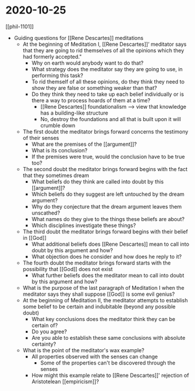# 2020-10-25

[[phil-1101]]

- Guiding questions for [[Rene Descartes]] meditations
  - At the beginning of Meditation I, [[Rene Descartes]]’ meditator says that they are going to rid themselves of all the opinions which they had formerly accepted."
    - Why on earth would anybody want to do that?
    - What strategy does the meditator say they are going to use, in performing this task?
    - To rid themself of all these opinions, do they think they need to show they are false or something weaker than that?
    - Do they think they need to take up each belief individually or is there a way to process hoards of them at a time?
      - [[Rene Descartes]] foundationalism --> view that knowledge has a building-like structure
      - No, destroy the foundations and all that is built upon it will crumble down
  - The first doubt the meditator brings forward concerns the testimony of their senses
    - What are the premises of the [[argument]]?
    - What is its conclusion?
    - If the premises were true, would the conclusion have to be true too?
  - The second doubt the meditator brings forward begins with the fact that they sometimes dream
    - What beliefs do they think are called into doubt by this [[argument]]?
    - Which beliefs do they suggest are left untouched by the dream argument?
    - Why do they conjecture that the dream argument leaves them unscathed?
    - What names do they give to the things these beliefs are about?
    - Which disciplines investigate these things?
  - The third doubt the meditator brings forward begins with their belief in [[God]]
    - What additional beliefs does [[Rene Descartes]] mean to call into doubt by this argument and how?
    - What objection does he consider and how does he reply to it?
  - The fourth doubt the meditator brings forward starts with the possibility that [[God]] does not exist
    - What further beliefs does the meditator mean to call into doubt by this argument and how?
  - What is the purpose of the last paragraph of Meditation I when the meditator says they shall suppose [[God]] is some evil genius?
  - At the beginning of Meditation II, the meditator attempts to establish some belief to be certain and indubitable (beyond any possible doubt)
    - What key conclusions does the meditator think they can be certain of?
    - Do you agree?
    - Are you able to establish these same conclusions with absolute certainty?
  - What is the point of the meditator's wax example?
    - All properties observed with the senses can change
      - Some of the properties can't be discovered through the senses
    - How might this example relate to [[Rene Descartes]]' rejection of Aristotelean [[empiricism]]?

